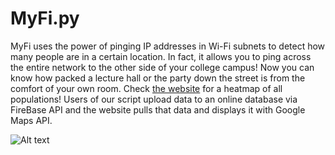 # MyFi.py
MyFi uses the power of pinging IP addresses in Wi-Fi subnets to detect how many people are in a certain location. In fact, it allows you to ping across the entire network to the other side of your college campus! Now you can know how packed a lecture hall or the party down the street is from the comfort of your own room.
Check [the website](https://ryanhoque.github.io/MyFi/) for a heatmap of all populations! Users of our script upload data to an online database via FireBase API and the website pulls that data and displays it with Google Maps API.

![Alt text](logo.jpg?raw=true)

